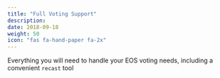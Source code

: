```yaml
---
title: "Full Voting Support"
description:
date: 2018-09-18
weight: 50
icon: "fas fa-hand-paper fa-2x"
---
```

Everything you will need to handle your EOS voting needs, including a convenient `recast` tool
